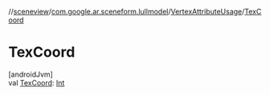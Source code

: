 //[sceneview](../../../index.md)/[com.google.ar.sceneform.lullmodel](../index.md)/[VertexAttributeUsage](index.md)/[TexCoord](-tex-coord.md)

# TexCoord

[androidJvm]\
val [TexCoord](-tex-coord.md): [Int](https://kotlinlang.org/api/latest/jvm/stdlib/kotlin/-int/index.html)
